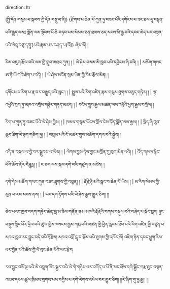 direction: ltr

(སྤྱི་དོན་གསུམ་པ་སྐབས་ཀྱི་དོན་བསྡུ་བ་ནི།) {རྫོགས་པ་ཆེན་པོ་ཀུན་ཏུ་བཟང་པོའི་དགོངས་པ་ཟང་ཐལ་དུ་བསྟན་པའི་རྒྱུད་ལས༔ སྨོན་ལམ་སྟོབས་པོ་ཆེ་བཏབ་པས་སེམས་ཅན་ཐམས་ཅད་སངས་མི་རྒྱ་བའི་དབང་མེད་པར་བསྟན་པའི་ལེའུ་བཅུ་དགུ་}པའི་རྣམ་པར་བཤད་པ{འོ༔} ཞེས་སོ། །

རིམ་འཇུག་རྩོལ་བའི་ལམ་གྱི་གྲུབ་མཐའ་ཀུན། ། | ཡེ་ཤེས་བསམ་མི་ཁྱབ་པའི་དབྱིངས་ཞི་བའི། ། | མཆོག་གསང་ཨ་ཏི་ཡོ་གའི་ཐེག་པ་འདི། ། | ཡེ་ཤེས་མངོན་སུམ་ཡིན་གྱི་རིམ་རྩོལ་མིན། །

དགོངས་པ་རིག་པ་རྣ་བར་བརྒྱུད་པའི་ལུང་། ། | སྤྲུལ་པའི་རིག་འཛིན་རྣམ་གསུམ་ཐུགས་བཅུད་གཏེར། ། | ལྟ་འཕྱེའི་བྲག་ཏུ་མཁའ་འགྲོས་གཉེར་གཏད་མཛད། ། | དངོས་གྲུབ་རྒྱལ་མཚན་ལས་འཕྲོའི་ཕྱག་རྒྱས་བཀྲོལ། །

རིག་པ་ཀུན་ཏུ་བཟང་པོའི་ཡེ་ཤེས་ཀྱིས། ། | ཁམས་གསུམ་ཡོངས་གྲོལ་ངེས་དོན་སྨོན་ལམ་རྒྱས། ། | སྲིད་ཞི་འུབ་ཆུབ་ཐིག་ལེ་ཉག་གཅིག་ཏུ། ། | བསྡམ་པའི་ངོ་མཚར་གྲུབ་མཆོག་དགའ་བའི་སྐྱེས། །

འདི་ན་བསྐལ་པ་བྱེ་བར་སྒྲུབས་པ་ཡིས། ། | ལེགས་བྱས་དེས་ཀྱང་མགྲོན་དུ་ཁུག་མིན་པའི། ། | འོད་གསལ་སྙིང་པོའི་ཆོས་ནོར་བཻཌཱུརྻ། ། | ང་ཅག་ལས་སྐལ་དགེ་བའི་གཙུག་ན་མཛེས། །

དགེ་དེས་མཆོག་གསང་ཀུན་བཟང་ཐུགས་ཀྱི་བསྟན། ། | རྡོ་རྗེ་ཉི་མའི་སྣང་བ་ཆེན་པོ་ཡིས། ། | མ་རིག་སེམས་ཀྱི་མུན་པ་རབ་སངས་ནས། ། | ཡང་དག་རྟོགས་པའི་ཡེ་ཤེས་རྒྱས་གྱུར་ཅིག། །།

ཅེས་པའང་ཁྱབ་བདག་གཏེར་ཆེན་བླ་མ་ཟིལ་གནོན་ནམ་མཁའི་རྡོ་རྗེའི་བཀས་བསྐུལ་བའི་བཞེད་པ་སྐོང་སླད། ཉུང་བསྡུས་སྙིང་པོར་དྲིལ་བའི་ཚུལ་གྱིས་༧སངས་རྒྱས་ཀརྨ་པའི་མཚན་གྱི་བྱིན་རླབས་ཐོབ་པའི་རིག་འཛིན་གྱི་བཙུན་པ་མཁའ་ཁྱབ་རང་བྱུང་བདེ་བའི་རྡོ་རྗེས། མཁའ་འགྲོ་དྲྭ་བ་སྡོམ་པའི་ཐུགས་ཀྱི་འཁོར་ལོ། འཇིག་རྟེན་དབང་ཕྱུག་རིམ་པར་བྱོན་པའི་ཆོས་ཀྱི་ཕོ་བྲང་ཆེན་པོའི་ཡང་རྩེར། 

རབ་བྱུང་བཅོ་ལྔ་པའི་མེ་འབྲུག་ལོར་སྦྱར་བའི་ཡེ་གེ་གཉིས་པར་འགོད་པ་པོ་ནི་མང་ཐོས་དགེ་སྦྱོང་ཀརྨ་ཐུབ་བསྟན་འཇམ་དཔལ་ཚུལ་ཁྲིམས་གྲགས་པས་བགྱིས་པ་དགེ་ལེགས་འཕེལ་བར་གྱུར་ཅིག། །།རེ་ཞིག་གུ་ཧྱ་རྒྱ།། །།
